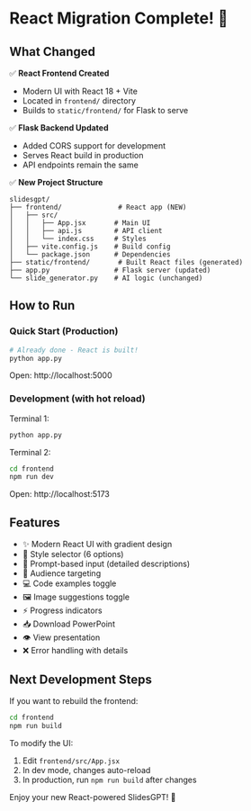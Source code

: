 # React Migration Complete! 🎉

## What Changed

✅ **React Frontend Created**
- Modern UI with React 18 + Vite
- Located in `frontend/` directory
- Builds to `static/frontend/` for Flask to serve

✅ **Flask Backend Updated**
- Added CORS support for development
- Serves React build in production
- API endpoints remain the same

✅ **New Project Structure**
```
slidesgpt/
├── frontend/              # React app (NEW)
│   ├── src/
│   │   ├── App.jsx       # Main UI
│   │   ├── api.js        # API client
│   │   └── index.css     # Styles
│   ├── vite.config.js    # Build config
│   └── package.json      # Dependencies
├── static/frontend/       # Built React files (generated)
├── app.py                # Flask server (updated)
└── slide_generator.py    # AI logic (unchanged)
```

## How to Run

### Quick Start (Production)
```bash
# Already done - React is built!
python app.py
```
Open: http://localhost:5000

### Development (with hot reload)
Terminal 1:
```bash
python app.py
```

Terminal 2:
```bash
cd frontend
npm run dev
```
Open: http://localhost:5173

## Features
- ✨ Modern React UI with gradient design
- 🎨 Style selector (6 options)
- 📝 Prompt-based input (detailed descriptions)
- 🎯 Audience targeting
- 💻 Code examples toggle
- 🖼️ Image suggestions toggle
- ⚡ Progress indicators
- 📥 Download PowerPoint
- 👁️ View presentation
- ❌ Error handling with details

## Next Development Steps

If you want to rebuild the frontend:
```bash
cd frontend
npm run build
```

To modify the UI:
1. Edit `frontend/src/App.jsx`
2. In dev mode, changes auto-reload
3. In production, run `npm run build` after changes

Enjoy your new React-powered SlidesGPT! 🚀
